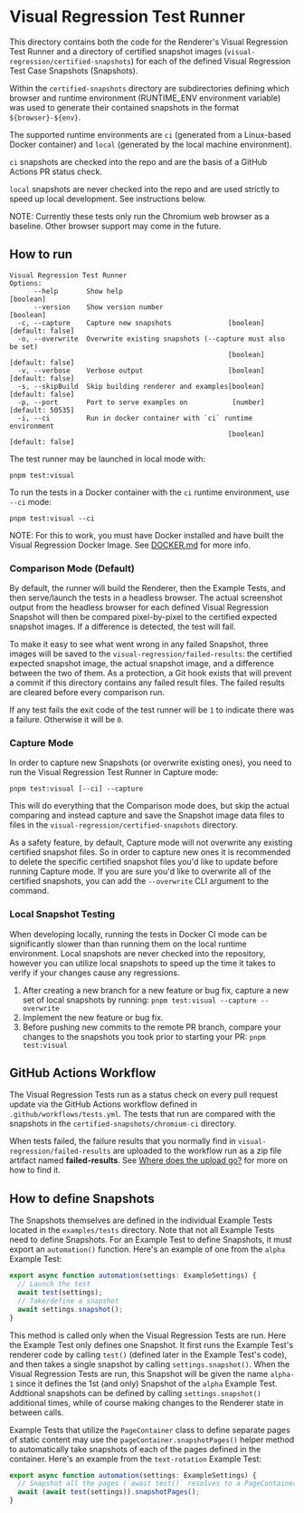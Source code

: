 # Visual Regression Test Runner

This directory contains both the code for the Renderer's Visual Regression Test
Runner and a directory of certified snapshot images
(`visual-regression/certified-snapshots`) for each of the defined Visual
Regression Test Case Snapshots (Snapshots).

Within the `certified-snapshots` directory are subdirectories defining
which browser and runtime environment (RUNTIME_ENV environment variable) was
used to generate their contained snapshots in the format `${browser}-${env}`.

The supported runtime environments are `ci` (generated from a Linux-based Docker
container) and `local` (generated by the local machine environment).

`ci` snapshots are checked into the repo and are the basis of a GitHub
Actions PR status check.

`local` snapshots are never checked into the repo and are used strictly to speed
up local development. See instructions below.

NOTE: Currently these tests only run the Chromium web browser as a baseline.
Other browser support may come in the future.

## How to run

```
Visual Regression Test Runner
Options:
      --help       Show help                                           [boolean]
      --version    Show version number                                 [boolean]
  -c, --capture    Capture new snapshots              [boolean] [default: false]
  -o, --overwrite  Overwrite existing snapshots (--capture must also be set)
                                                      [boolean] [default: false]
  -v, --verbose    Verbose output                     [boolean] [default: false]
  -s, --skipBuild  Skip building renderer and examples[boolean] [default: false]
  -p, --port       Port to serve examples on           [number] [default: 50535]
  -i, --ci         Run in docker container with `ci` runtime environment
                                                      [boolean] [default: false]
```

The test runner may be launched in local mode with:

```
pnpm test:visual
```

To run the tests in a Docker container with the `ci` runtime environment, use `--ci` mode:

```
pnpm test:visual --ci
```

NOTE: For this to work, you must have Docker installed and have built the
Visual Regression Docker Image. See [DOCKER.md](./DOCKER.md) for more info.

### Comparison Mode (Default)

By default, the runner will build the Renderer, then the Example Tests, and then
serve/launch the tests in a headless browser. The actual screenshot output from
the headless browser for each defined Visual Regression Snapshot will then be
compared pixel-by-pixel to the certified expected snapshot images. If a
difference is detected, the test will fail.

To make it easy to see what went wrong in any failed Snapshot, three images will
be saved to the `visual-regression/failed-results`: the certified expected
snapshot image, the actual snapshot image, and a difference between the two of
them. As a protection, a Git hook exists that will prevent a commit if this
directory contains any failed result files. The failed results are cleared
before every comparison run.

If any test fails the exit code of the test runner will be `1` to indicate there
was a failure. Otherwise it will be `0`.

### Capture Mode

In order to capture new Snapshots (or overwrite existing ones), you need to run
the Visual Regression Test Runner in Capture mode:

```
pnpm test:visual [--ci] --capture
```

This will do everything that the Comparison mode does, but skip the actual
comparing and instead capture and save the Snapshot image data files to files
in the `visual-regression/certified-snapshots` directory.

As a safety feature, by default, Capture mode will not overwrite any existing
certified snapshot files. So in order to capture new ones it is recommended
to delete the specific certified snapshot files you'd like to update before
running Capture mode. If you are sure you'd like to overwrite all of the
certified snapshots, you can add the `--overwrite` CLI argument to the command.

### Local Snapshot Testing

When developing locally, running the tests in Docker CI mode can be significantly
slower than than running them on the local runtime environment. Local snapshots
are never checked into the repository, however you can utilize local snapshots
to speed up the time it takes to verify if your changes cause any regressions.

1. After creating a new branch for a new feature or bug fix, capture a new set
   of local snapshots by running: `pnpm test:visual --capture --overwrite`
2. Implement the new feature or bug fix.
3. Before pushing new commits to the remote PR branch, compare your changes
   to the snapshots you took prior to starting your PR: `pnpm test:visual`

## GitHub Actions Workflow

The Visual Regression Tests run as a status check on every pull request update
via the GitHub Actions workflow defined in `.github/workflows/tests.yml`. The tests
that run are compared with the snapshots in the `certified-snapshots/chromium-ci`
directory.

When tests failed, the failure results that you normally find in
`visual-regression/failed-results` are uploaded to the workflow run as a zip file
artifact named **failed-results**. See [Where does the upload go?](https://github.com/actions/upload-artifact#where-does-the-upload-go)
for more on how to find it.

## How to define Snapshots

The Snapshots themselves are defined in the individual Example Tests located in the
`examples/tests` directory. Note that not all Example Tests need to define Snapshots.
For an Example Test to define Snapshots, it must export an `automation()`
function. Here's an example of one from the `alpha` Example Test:

```ts
export async function automation(settings: ExampleSettings) {
  // Launch the test
  await test(settings);
  // Take/define a snapshot
  await settings.snapshot();
}
```

This method is called only when the Visual Regression Tests are run. Here the
Example Test only defines one Snapshot. It first runs the Example Test's
renderer code by calling `test()` (defined later in the Example Test's code),
and then takes a single snapshot by calling `settings.snapshot()`. When the
Visual Regression Tests are run, this Snapshot will be given the name
`alpha-1` since it defines the 1st (and only) Snapshot of the `alpha` Example
Test. Addtional snapshots can be defined by calling `settings.snapshot()`
additional times, while of course making changes to the Renderer state in
between calls.

Example Tests that utilize the `PageContainer` class to define separate pages
of static content may use the `pageContainer.snapshotPages()` helper method
to automatically take snapshots of each of the pages defined in the container.
Here's an example from the `text-rotation` Example Test:

```ts
export async function automation(settings: ExampleSettings) {
  // Snapshot all the pages (`await test()` resolves to a PageContainer instance)
  await (await test(settings)).snapshotPages();
}
```
